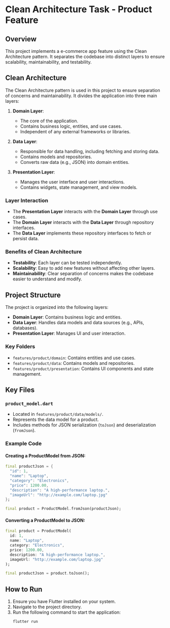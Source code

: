 # Clean Architecture Task - Product Feature

## Overview

This project implements a e-commerce app feature using the Clean Architecture pattern. It separates the codebase into distinct layers to ensure scalability, maintainability, and testability.

## Clean Architecture

The Clean Architecture pattern is used in this project to ensure separation of concerns and maintainability. It divides the application into three main layers:

1. **Domain Layer**:

   - The core of the application.
   - Contains business logic, entities, and use cases.
   - Independent of any external frameworks or libraries.

2. **Data Layer**:

   - Responsible for data handling, including fetching and storing data.
   - Contains models and repositories.
   - Converts raw data (e.g., JSON) into domain entities.

3. **Presentation Layer**:
   - Manages the user interface and user interactions.
   - Contains widgets, state management, and view models.

### Layer Interaction

- The **Presentation Layer** interacts with the **Domain Layer** through use cases.
- The **Domain Layer** interacts with the **Data Layer** through repository interfaces.
- The **Data Layer** implements these repository interfaces to fetch or persist data.

### Benefits of Clean Architecture

- **Testability**: Each layer can be tested independently.
- **Scalability**: Easy to add new features without affecting other layers.
- **Maintainability**: Clear separation of concerns makes the codebase easier to understand and modify.

## Project Structure

The project is organized into the following layers:

- **Domain Layer**: Contains business logic and entities.
- **Data Layer**: Handles data models and data sources (e.g., APIs, databases).
- **Presentation Layer**: Manages UI and user interaction.

### Key Folders

- `features/product/domain`: Contains entities and use cases.
- `features/product/data`: Contains models and repositories.
- `features/product/presentation`: Contains UI components and state management.

## Key Files

### `product_model.dart`

- Located in `features/product/data/models/`.
- Represents the data model for a product.
- Includes methods for JSON serialization (`toJson`) and deserialization (`fromJson`).

### Example Code

#### Creating a ProductModel from JSON:

```dart
final productJson = {
  "id": 1,
  "name": "Laptop",
  "category": "Electronics",
  "price": 1200.00,
  "description": "A high-performance laptop.",
  "imageUrl": "http://example.com/laptop.jpg"
};

final product = ProductModel.fromJson(productJson);
```

#### Converting a ProductModel to JSON:

```dart
final product = ProductModel(
  id: 1,
  name: "Laptop",
  category: "Electronics",
  price: 1200.00,
  description: "A high-performance laptop.",
  imageUrl: "http://example.com/laptop.jpg"
);

final productJson = product.toJson();
```

## How to Run

1. Ensure you have Flutter installed on your system.
2. Navigate to the project directory.
3. Run the following command to start the application:
   ```bash
   flutter run
   ```
